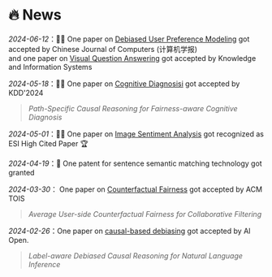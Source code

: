 # 🔥 News

_2024-06-12_：🎉🎉 One paper on <u>Debiased User Preference Modeling</u> got accepted by Chinese Journal of Computers (计算机学报)  
and one paper on <u>Visual Question Answering</u> got accepted by Knowledge and Information Systems

_2024-05-18_：🎉🎉 One paper on <u>Cognitive Diagnosisi</u> got accepted by KDD'2024  
> _Path-Specific Causal Reasoning for Fairness-aware Cognitive Diagnosis_

_2024-05-01_：🎉🎉 One paper on <u>Image Sentiment Analysis</u> got recognized as ESI High Cited Paper 🏆

_2024-04-19_：🎉 One patent for sentence semantic matching technology got granted

_2024-03-30_： One paper on <u>Counterfactual Fairness</u> got accepted by ACM TOIS
> _Average User-side Counterfactual Fairness for Collaborative Filtering_

_2024-02-26_：One paper on <u>causal-based debiasing</u> got accepted by AI Open.
> _Label-aware Debiased Causal Reasoning for Natural Language Inference_
